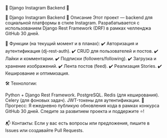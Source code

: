 📸 Django Instagram Backend 🚀

📸 Django Instagram Backend 🚀 Описание Этот проект — backend для социальной платформы в стиле Instagram. Разрабатывается с использованием Django Rest Framework (DRF) в рамках челленджа GitHub 30 дней.

🔹 Функции (на текущий момент и в планах): ✔️ Авторизация и аутентификация (dj-rest-auth). ✔️ CRUD для пользователей и постов. ✔️ Лайки и комментарии. ✔️ Подписки (followers/following). ✔️ Загрузка и хранение изображений. ✔️ Лента постов (feed). ✔️ Реализация Stories. ✔️ Кеширование и оптимизация.

🛠 Технологии:

Python + Django Rest Framework. PostgreSQL. Redis (для кеширования). Celery (для фоновых задач). JWT-токены для аутентификации. 📅 Прогресс: Я ежедневно публикую обновления кода в рамках конкурса GitHub 30 дней. Следите за развитием проекта и поддержите ⭐!

📬 Контакты: Если у вас есть вопросы или предложения, пишите в Issues или создавайте Pull Requests.
